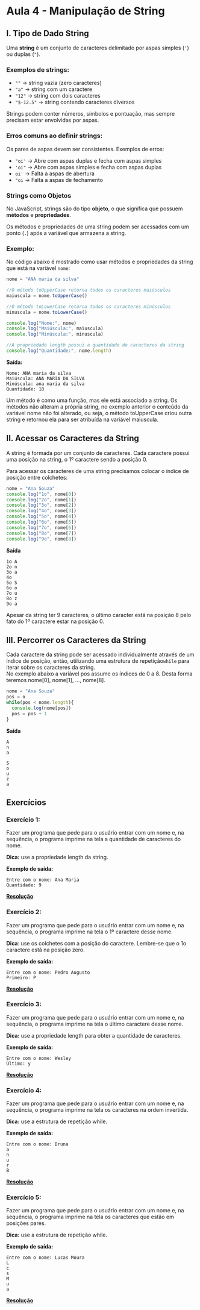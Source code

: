 # Aula 4 - Manipulação de String

## I. Tipo de Dado String
Uma **string** é um conjunto de caracteres delimitado por aspas simples (`'`) ou duplas (`"`).  

### Exemplos de strings:  
- `""` → string vazia (zero caracteres)  
- `"a"` → string com um caractere  
- `"12"` → string com dois caracteres  
- `"$-12.5"` → string contendo caracteres diversos  

Strings podem conter números, símbolos e pontuação, mas sempre precisam estar envolvidas por aspas.  

### Erros comuns ao definir strings:  
Os pares de aspas devem ser consistentes. Exemplos de erros:  
- `"oi'` → Abre com aspas duplas e fecha com aspas simples  
- `'oi"` → Abre com aspas simples e fecha com aspas duplas  
- `oi'` → Falta a aspas de abertura  
- `"oi` → Falta a aspas de fechamento  

### Strings como Objetos  
No JavaScript, strings são do tipo **objeto**, o que significa que possuem **métodos** e **propriedades**.  

Os métodos e propriedades de uma string podem ser acessados com um ponto (`.`) após a variável que armazena a string.  

### Exemplo:
No código abaixo é mostrado como usar métodos e propriedades da string que está na variável `nome`:
```javascript
nome = "ANA maria da silva"

//O método toUpperCase retorna todos os caracteres maiúsculos
maiuscula = nome.toUpperCase()

//O método toLowerCase retorna todos os caracteres minúsculos
minuscula = nome.toLowerCase()

console.log("Nome:", nome)
console.log("Maiúscula:", maiuscula)
console.log("Minúscula:", minuscula)

//A propriedade length possui a quantidade de caracteres da string
console.log("Quantidade:", nome.length)
```
**Saída:**
```
Nome: ANA maria da silva
Maiúscula: ANA MARIA DA SILVA
Minúscula: ana maria da silva
Quantidade: 18
```

Um método é como uma função, mas ele está associado a string. Os métodos não alteram a própria string, no
exemplo anterior o conteúdo da variável nome não foi alterado, ou seja, o método toUpperCase criou outra string
e retornou ela para ser atribuída na variável maiuscula.  

## II. Acessar os Caracteres da String
A string é formada por um conjunto de caracteres. Cada caractere possui uma posição na string, o 1º caractere sendo a posição 0.

Para acessar os caracteres de uma string precisamos colocar o índice de posição entre colchetes:
```javascript
nome = "Ana Souza"
console.log("1o", nome[0])
console.log("2o", nome[1])
console.log("3o", nome[2])
console.log("4o", nome[3])
console.log("5o", nome[4])
console.log("6o", nome[5])
console.log("7o", nome[6])
console.log("8o", nome[7])
console.log("9o", nome[8])
```
**Saída**
```
1o A
2o n
3o a
4o 
5o S
6o o
7o u
8o z
9o a
```

Apesar da string ter 9 caracteres, o último caracter está na posição 8 pelo fato do 1º caractere estar na posição 0.

## III. Percorrer os Caracteres da String

Cada caractere da string pode ser acessado individualmente através de um índice de posição, então, utilizando uma estrutura de repetição`while` para iterar sobre os caracteres da string.  
No exemplo abaixo a variável pos assume os índices de 0 a 8. Desta forma teremos nome[0], nome[1], ..., nome[8].
```javascript
nome = "Ana Souza"
pos = o
while(pos < nome.length){
  console.log(nome[pos])
  pos = pos + 1
}
```
**Saída**
```
A
n
a

S
o
u
z
a
```

## Exercícios

### Exercício 1:  
Fazer um programa que pede para o usuário entrar com um nome e, na sequência, o programa imprime na tela a quantidade de caracteres do nome.  

**Dica:** use a propriedade length da string.

**Exemplo de saída:**
```
Entre com o nome: Ana Maria
Quantidade: 9
```

**[Resolução](exercicios/src/um.js)**

### Exercício 2:  
Fazer um programa que pede para o usuário entrar com um nome e, na sequência, o programa imprime na tela o 1º caractere desse nome.  

**Dica**: use os colchetes com a posição do caractere. Lembre-se que o 1o caractere está na posição zero.

**Exemplo de saída:**
```
Entre com o nome: Pedro Augusto
Primeiro: P
```

**[Resolução](exercicios/src/dois.js)**

### Exercício 3:  
Fazer um programa que pede para o usuário entrar com um nome e, na sequência, o programa imprime na tela o último caractere desse nome.  

**Dica:** use a propriedade length para obter a quantidade de caracteres.

**Exemplo de saída:**
```
Entre com o nome: Wesley
Último: y
```

**[Resolução](exercicios/src/tres.js)**

### Exercício 4: 
Fazer um programa que pede para o usuário entrar com um nome e, na sequência, o programa imprime na tela os caracteres na ordem invertida.  

**Dica:** use a estrutura de repetição while.

**Exemplo de saída:**
```
Entre com o nome: Bruna
a
n
u
r
B
```

**[Resolução](exercicios/src/quatro.js)**

### Exercício 5:  
Fazer um programa que pede para o usuário entrar com um nome e, na sequência, o programa imprime na tela os caracteres que estão em posições pares.  

**Dica:** use a estrutura de repetição while.

**Exemplo de saída:**
```
Entre com o nome: Lucas Moura
L
c
s
M
u
a
```

**[Resolução](exercicios/src/cinco.js)**

